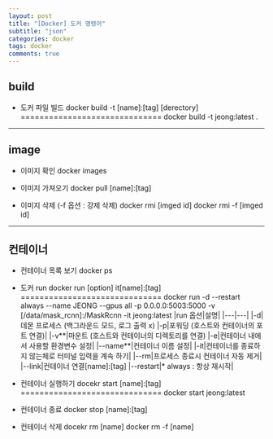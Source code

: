 ```yaml
---
layout: post
title: "[Docker] 도커 명령어"
subtitle: "json"
categories: docker
tags: docker
comments: true
---
```


## build

* 도커 파일 빌드
docker build -t [name]:[tag] [derectory]
==============================
docker build -t jeong:latest .

<hr>

## image

* 이미지 확인
docker images

* 이미지 가져오기
docker pull [name]:[tag]


* 이미지 삭제 (-f 옵션 : 강제 삭제)
docker rmi [imged id]
docker rmi -f [imged id]

<hr>

## 컨테이너

* 컨테이너 목록 보기
docker ps

* 도커 run
docker run [option] it[name]:[tag]
==============================
docker run -d --restart always --name JEONG --gpus all -p 0.0.0.0:5003:5000 -v [/data/mask_rcnn]:/MaskRcnn -it jeong:latest
|run 옵션|설명|
|---|---|
|-d|데몬 프로세스 (백그라운드 모드, 로그 출력 x)
|-p|포워딩 (호스트와 컨테이너의 포트 연결)|
|-v**|마운트 (호스트와 컨테이너의 디렉토리를 연결)
|-e|컨테이너 내에서 사용할 환경변수 설정|
|--name**|컨테이너 이름 설정|
|-it|컨테이너를 종료하지 않는체로 터미널 입력을 계속 하기|
|--rm|프로세스 종료시 컨테이너 자동 제거|
|--link|컨테이너 연결[name]:[tag]
|--restart|* always : 항상 재시작|


* 컨테이너 실행하기
docekr start [name]:[tag]
==============================
docker start jeong:latest

* 컨테이너 종료
docker stop [name]:[tag]

* 컨테이너 삭제
docekr rm [name]
docker rm -f [name]